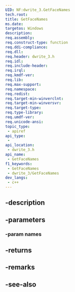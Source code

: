 ```yaml
---
UID: NF:dwrite_3.GetFaceNames
tech.root: 
title: GetFaceNames
ms.date: 
targetos: Windows
description: 
req.assembly: 
req.construct-type: function
req.ddi-compliance: 
req.dll: 
req.header: dwrite_3.h
req.idl: 
req.include-header: 
req.irql: 
req.kmdf-ver: 
req.lib: 
req.max-support: 
req.namespace: 
req.redist: 
req.target-min-winverclnt: 
req.target-min-winversvr: 
req.target-type: 
req.type-library: 
req.umdf-ver: 
req.unicode-ansi: 
topic_type:
 - apiref
api_type:
 - 
api_location:
 - dwrite_3.h
api_name:
 - GetFaceNames
f1_keywords:
 - GetFaceNames
 - dwrite_3/GetFaceNames
dev_langs:
 - c++
---
```


## -description

## -parameters

### -param names

## -returns

## -remarks

## -see-also

